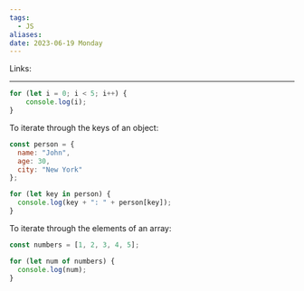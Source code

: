 ```yaml
---
tags:
  - JS
aliases: 
date: 2023-06-19 Monday
---
```

Links: 
- - -

```js
for (let i = 0; i < 5; i++) { 
	console.log(i); 
}
```

To iterate through the keys of an object:

```js
const person = {
  name: "John",
  age: 30,
  city: "New York"
};

for (let key in person) {
  console.log(key + ": " + person[key]);
}
```

To iterate through the elements of an array:

```js
const numbers = [1, 2, 3, 4, 5];

for (let num of numbers) {
  console.log(num);
}
```
